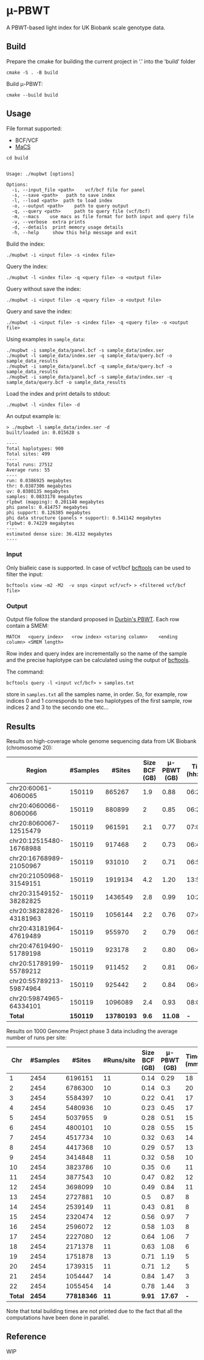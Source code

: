 # μ-PBWT
A PBWT-based light index  for UK Biobank scale genotype data.

## Build
Prepare the cmake for building the current project in ‘.’ into the ‘build’ folder
```
cmake -S . -B build 
```
Build μ-PBWT:
```
cmake --build build
```
## Usage

File format supported:
- BCF/VCF
- [MaCS](https://github.com/gchen98/macs)
```shell
cd build
```
```shell

Usage: ./mupbwt [options]

Options:
  -i, --input_file <path>	 vcf/bcf file for panel
  -s, --save <path>	  path to save index
  -l, --load <path>	 path to load index
  -o, --output <path>	 path to query output
  -q, --query <path>	 path to query file (vcf/bcf)
  -m, --macs	use macs as file format for both input and query file
  -v, --verbose	 extra prints
  -d, --details	 print memory usage details
  -h, --help	 show this help message and exit
```

Build the index:
```shell
./mupbwt -i <input file> -s <index file>
```
Query the index:
```shell
./mupbwt -l <index file> -q <query file> -o <output file> 
```
Query without save the index:
```shell
./mupbwt -i <input file> -q <query file> -o <output file>
```
Query and  save the index:
```shell
./mupbwt -i <input file> -s <index file> -q <query file> -o <output file>
```
Using examples in `sample_data`:
```shell
./mupbwt -i sample_data/panel.bcf -s sample_data/index.ser
./mupbwt -l sample_data/index.ser -q sample_data/query.bcf -o sample_data_results 
./mupbwt -i sample_data/panel.bcf -q sample_data/query.bcf -o sample_data_results
./mupbwt -i sample_data/panel.bcf -s sample_data/index.ser -q sample_data/query.bcf -o sample_data_results
```

Load the index and print details to stdout:
```shell
./mupbwt -l <index file> -d
```
An output example is:
```shell
> ./mupbwt -l sample_data/index.ser -d
built/loaded in: 0.015628 s

----
Total haplotypes: 900
Total sites: 499
----
Total runs: 27512
Average runs: 55
----
run: 0.0386925 megabytes
thr: 0.0387306 megabytes
uv: 0.0380135 megabytes
samples: 0.0833178 megabytes
rlpbwt (mapping): 0.201148 megabytes
phi panels: 0.414757 megabytes
phi support: 0.126385 megabytes
phi data structure (panels + support): 0.541142 megabytes
rlpbwt: 0.74229 megabytes
----
estimated dense size: 36.4132 megabytes
----
```

### Input
Only bialleic case is supported. In case of vcf/bcf [bcftools](https://github.com/samtools/bcftools) can be used to filter the input:
```shell
bcftools view -m2 -M2  -v snps <input vcf/vcf> > <filtered vcf/bcf file>
```
### Output
Output file follow the standard proposed in [Durbin's PBWT](https://github.com/richarddurbin/pbwt). 
Each row contain a SMEM:
```
MATCH   <query index>   <row index> <staring column>    <ending column> <SMEM length>
```
Row index and query index are incrementally so the name of the sample and the precise haplotype can be calculated using the output of [bcftools](https://github.com/samtools/bcftools). 

The command:
```shell
bcftools query -l <input vcf/bcf> > samples.txt
```
store in `samples.txt` all the samples name, in order. So, for example, row indices 0 and 1 corresponds to the two haplotypes of the first sample, row indices 2 and 3 to the secondo one etc...

## Results
Results on high-coverage whole genome sequencing data from UK Biobank (chromosome 20):

| **Region**              | **#Samples** | **#Sites**   | **Size BCF (GB)** | **μ-PBWT (GB)** | **Time (hh:mm)** | **Memory peak (GB)** |
|-------------------------|--------------|--------------|-------------------|-----------------|------------------|----------------------|
| chr20:60061-4060065     | 150119       | 865267       | 1.9               | 0.88            | 06:25            | 2.27                 |
| chr20:4060066-8060066   | 150119       | 880899       | 2                 | 0.85            | 06:28            | 2.22                 |
| chr20:8060067-12515479  | 150119       | 961591       | 2.1               | 0.77            | 07:04            | 2.05                 |
| chr20:12515480-16768988 | 150119       | 917468       | 2                 | 0.73            | 06:47            | 1.97                 |
| chr20:16768989-21050967 | 150119       | 931010       | 2                 | 0.71            | 06:53            | 1.92                 |
| chr20:21050968-31549151 | 150119       | 1919134      | 4.2               | 1.20            | 13:54            | 3.06                 |
| chr20:31549152-38282825 | 150119       | 1436549      | 2.8               | 0.99            | 10:25            | 2.63                 |
| chr20:38282826-43181963 | 150119       | 1056144      | 2.2               | 0.76            | 07:42            | 2.06                 |
| chr20:43181964-47619489 | 150119       | 955970       | 2                 | 0.79            | 06:56            | 2.09                 |
| chr20:47619490-51789198 | 150119       | 923178       | 2                 | 0.80            | 06:44            | 2.12                 |
| chr20:51789199-55789212 | 150119       | 911452       | 2                 | 0.81            | 06:45            | 2.13                 |
| chr20:55789213-59874964 | 150119       | 925442       | 2                 | 0.84            | 06:49            | 2.20                 |
| chr20:59874965-64334101 | 150119       | 1096089      | 2.4               | 0.93            | 08:00            | 2.42                 |
| **Total**               | **150119**   | **13780193** | **9.6**           | **11.08**       | **-**            | **29.15**            |

Results on 1000 Genome Project phase 3 data including the average number of runs per site:

| Chr       | #Samples | #Sites       | #Runs/site | Size BCF (GB) | μ-PBWT (GB) | Time (mm)   | Memory peak (GB) |
|-----------|----------|--------------|------------|---------------|-------------|-------------|------------------|
| 1         | 2454     | 6196151      | 11         | 0.14          | 0.29        | 18          | 4.59             |
| 2         | 2454     | 6786300      | 10         | 0.14          | 0.3         | 20          | 4.77             |
| 3         | 2454     | 5584397      | 10         | 0.22          | 0.41        | 17          | 4.24             |
| 4         | 2454     | 5480936      | 10         | 0.23          | 0.45        | 17          | 4.28             |
| 5         | 2454     | 5037955      | 9          | 0.28          | 0.51        | 15          | 4.22             |
| 6         | 2454     | 4800101      | 10         | 0.28          | 0.55        | 15          | 4.28             |
| 7         | 2454     | 4517734      | 10         | 0.32          | 0.63        | 14          | 4.34             |
| 8         | 2454     | 4417368      | 10         | 0.29          | 0.57        | 13          | 4.31             |
| 9         | 2454     | 3414848      | 11         | 0.32          | 0.58        | 10          | 2.54             |
| 10        | 2454     | 3823786      | 10         | 0.35          | 0.6         | 11          | 2.77             |
| 11        | 2454     | 3877543      | 10         | 0.47          | 0.82        | 12          | 2.71             |
| 12        | 2454     | 3698099      | 10         | 0.49          | 0.84        | 11          | 2.63             |
| 13        | 2454     | 2727881      | 10         | 0.5           | 0.87        | 8           | 2.14             |
| 14        | 2454     | 2539149      | 11         | 0.43          | 0.81        | 8           | 2.18             |
| 15        | 2454     | 2320474      | 12         | 0.56          | 0.97        | 7           | 2.30             |
| 16        | 2454     | 2596072      | 12         | 0.58          | 1.03        | 8           | 2.28             |
| 17        | 2454     | 2227080      | 12         | 0.64          | 1.06        | 7           | 2.32             |
| 18        | 2454     | 2171378      | 11         | 0.63          | 1.08        | 6           | 2.23             |
| 19        | 2454     | 1751878      | 13         | 0.71          | 1.19        | 5           | 1.43             |
| 20        | 2454     | 1739315      | 11         | 0.71          | 1.2         | 5           | 1.31             |
| 21        | 2454     | 1054447      | 14         | 0.84          | 1.47        | 3           | 1.26             |
| 22        | 2454     | 1055454      | 14         | 0.78          | 1.44        | 3           | 1.24             |
| **Total** | **2454** | **77818346** | **11**     | **9.91**      | **17.67**   | **-**       | **64.34**        |

Note that total building times are not printed due to the fact that all the computations have been done in parallel.

## Reference
WIP
